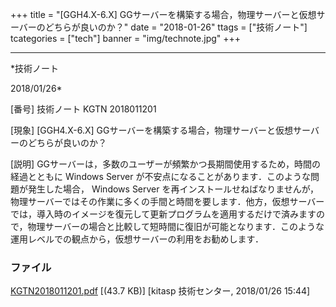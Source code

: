 ﻿+++
title = "[GGH4.X-6.X] GGサーバーを構築する場合，物理サーバーと仮想サーバーのどちらが良いのか？"
date = "2018-01-26"
ttags = ["技術ノート"]
tcategories = ["tech"]
banner = "img/technote.jpg"
+++

-----------------------------------------------------------------------------------------------------------------------------

*技術ノート

2018/01/26*


[番号]
技術ノート KGTN 2018011201

[現象]
[GGH4.X-6.X]
GGサーバーを構築する場合，物理サーバーと仮想サーバーのどちらが良いのか？

[説明]
GGサーバーは，多数のユーザーが頻繁かつ長期間使用するため，時間の経過とともに
Windows Server
が不安点になることがあります．このような問題が発生した場合， Windows
Server
を再インストールせねばなりませんが，物理サーバーではその作業に多くの手間と時間を要します．他方，仮想サーバーでは，導入時のイメージを復元して更新プログラムを適用するだけで済みますので，物理サーバーの場合と比較して短時間に復旧が可能となります．このような運用レベルでの観点から，仮想サーバーの利用をお勧めします．


### ファイル

 
 


[KGTN2018011201.pdf](http://techreport.kitasp.net/attachments/download/3961/KGTN2018011201.pdf)
 [(43.7 KB)] [kitasp 技術センター, 2018/01/26
15:44]


 


 

